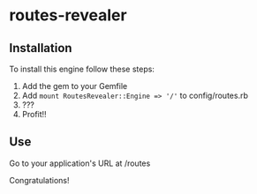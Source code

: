 # routes-revealer

## Installation
To install this engine follow these steps:

1. Add the gem to your Gemfile
2. Add ``` mount RoutesRevealer::Engine => '/' ``` to config/routes.rb
3. ???
4. Profit!!




## Use
Go to your application's URL at /routes

Congratulations!

